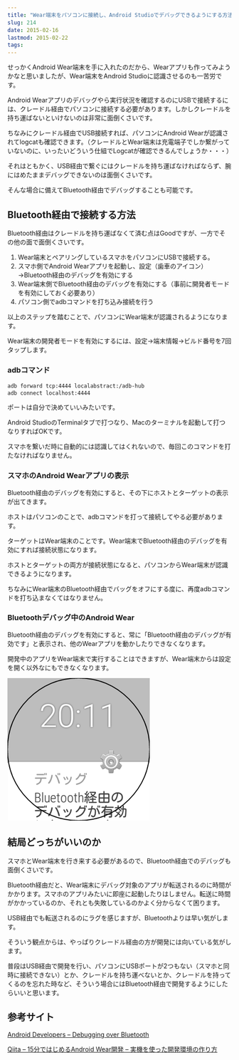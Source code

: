 ```yaml
---
title: "Wear端末をパソコンに接続し、Android Studioでデバッグできるようにする方法"
slug: 214
date: 2015-02-16
lastmod: 2015-02-22
tags: 
---
```


せっかくAndroid Wear端末を手に入れたのだから、Wearアプリも作ってみようかなと思いましたが、Wear端末をAndroid Studioに認識させるのも一苦労です。

Android Wearアプリのデバッグやら実行状況を確認するのにUSBで接続するには、クレードル経由でパソコンに接続する必要があります。しかしクレードルを持ち運ばないといけないのは非常に面倒くさいです。

ちなみにクレードル経由でUSB接続すれば、パソコンにAndroid Wearが認識されてlogcatも確認できます。（クレードルとWear端末は充電端子でしか繋がっていないのに、いったいどういう仕組でLogcatが確認できるんでしょうか・・・）

それはともかく、USB経由で繋ぐにはクレードルを持ち運ばなければならず、腕にはめたままデバッグできないのは面倒くさいです。

そんな場合に備えてBluetooth経由でデバッグすることも可能です。


## Bluetooth経由で接続する方法


Bluetooth経由はクレードルを持ち運ばなくて済む点はGoodですが、一方でその他の面で面倒くさいです。

<ol>
<li>Wear端末とペアリングしているスマホをパソコンにUSBで接続する。</li>
<li>スマホ側でAndroid Wearアプリを起動し、設定（歯車のアイコン）→Bluetooth経由のデバッグを有効にする</li>
<li>Wear端末側でBluetooth経由のデバッグを有効にする（事前に開発者モードを有効にしておく必要あり）</li>
<li>パソコン側でadbコマンドを打ち込み接続を行う</li>
</ol>
以上のステップを踏むことで、パソコンにWear端末が認識されるようになります。

Wear端末の開発者モードを有効にするには、設定→端末情報→ビルド番号を7回タップします。


### adbコマンド



```
adb forward tcp:4444 localabstract:/adb-hub
adb connect localhost:4444
```

ポートは自分で決めていいみたいです。

Android StudioのTerminalタブで打つなり、Macのターミナルを起動して打つなりすればOKです。

スマホを繋いだ時に自動的には認識してはくれないので、毎回このコマンドを打たなければなりません。


### スマホのAndroid Wearアプリの表示


Bluetooth経由のデバッグを有効にすると、その下にホストとターゲットの表示が出てきます。

ホストはパソコンのことで、adbコマンドを打って接続してやる必要があります。

ターゲットはWear端末のことです。Wear端末でBluetooth経由のデバッグを有効にすれば接続状態になります。

ホストとターゲットの両方が接続状態になると、パソコンからWear端末が認識できるようになります。

ちなみにWear端末のBluetooth経由でバッグをオフにする度に、再度adbコマンドを打ち込まなくてはなりません。


### Bluetoothデバッグ中のAndroid Wear


Bluetooth経由のデバッグを有効にすると、常に「Bluetooth経由のデバッグが有効です」と表示され、他のWearアプリを動かしたりできなくなります。

開発中のアプリをWear端末で実行することはできますが、Wear端末からは設定を開く以外なにもできなくなります。

![Bluetooth経由のデバッグが有効と常に表示される](228f3157e0f74039fca0073d8f730e59.png)


## 結局どっちがいいのか


スマホとWear端末を行き来する必要があるので、Bluetooth経由でのデバッグも面倒くさいです。

Bluetooth経由だと、Wear端末にデバッグ対象のアプリが転送されるのに時間がかかります。スマホのアプリみたいに即座に起動したりはしません。転送に時間がかかっているのか、それとも失敗しているのかよく分からなくて困ります。

USB経由でも転送されるのにラグを感じますが、Bluetoothよりは早い気がします。

そういう観点からは、やっぱりクレードル経由の方が開発には向いている気がします。

普段はUSB経由で開発を行い、パソコンにUSBポートが2つもない（スマホと同時に接続できない）とか、クレードルを持ち運べないとか、クレードルを持ってくるのを忘れた時など、そういう場合にはBluetooth経由で開発するようにしたらいいと思います。


## 参考サイト


<a href="https://developer.android.com/training/wearables/apps/bt-debugging.html">Android Developers &#8211; Debugging over Bluetooth</a>

<a href="http://qiita.com/tnj/items/83c41872125f01588068">Qiita &#8211; 15分ではじめるAndroid Wear開発 &#8211; 実機を使った開発環境の作り方</a>


  